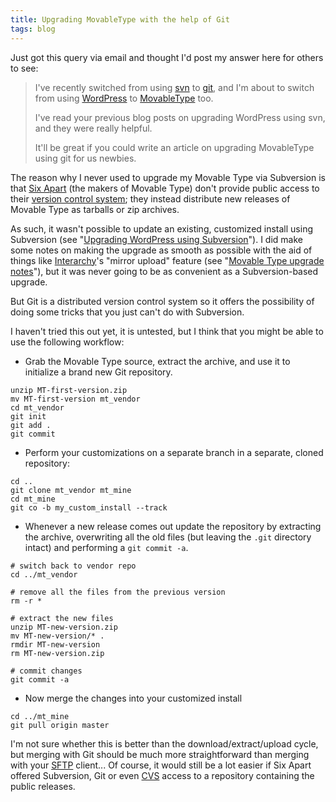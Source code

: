 ```yaml
---
title: Upgrading MovableType with the help of Git
tags: blog
---
```


Just got this query via email and thought I'd post my answer here for others to see:

> I've recently switched from using [svn](http://typechecked.net/wiki/svn) to [git](http://typechecked.net/wiki/git), and I'm about to switch from using [WordPress](http://typechecked.net/wiki/WordPress) to [MovableType](http://typechecked.net/wiki/MovableType) too.
>
> I've read your previous blog posts on upgrading WordPress using svn, and they were really helpful.
>
> It'll be great if you could write an article on upgrading MovableType using git for us newbies.

The reason why I never used to upgrade my Movable Type via Subversion is that [Six Apart](http://typechecked.net/wiki/Six%20Apart) (the makers of Movable Type) don't provide public access to their [version control system](http://typechecked.net/wiki/version%20control%20system); they instead distribute new releases of Movable Type as tarballs or zip archives.

As such, it wasn't possible to update an existing, customized install using Subversion (see "[Upgrading WordPress using Subversion](http://typechecked.net/wiki/Upgrading%20WordPress%20using%20Subversion)"). I did make some notes on making the upgrade as smooth as possible with the aid of things like [Interarchy](http://typechecked.net/wiki/Interarchy)'s "mirror upload" feature (see "[Movable Type upgrade notes](http://typechecked.net/wiki/Movable%20Type%20upgrade%20notes)"), but it was never going to be as convenient as a Subversion-based upgrade.

But Git is a distributed version control system so it offers the possibility of doing some tricks that you just can't do with Subversion.

I haven't tried this out yet, it is untested, but I think that you might be able to use the following workflow:

-   Grab the Movable Type source, extract the archive, and use it to initialize a brand new Git repository.

<!-- -->

    unzip MT-first-version.zip
    mv MT-first-version mt_vendor
    cd mt_vendor
    git init
    git add .
    git commit

-   Perform your customizations on a separate branch in a separate, cloned repository:

<!-- -->

    cd ..
    git clone mt_vendor mt_mine
    cd mt_mine
    git co -b my_custom_install --track

-   Whenever a new release comes out update the repository by extracting the archive, overwriting all the old files (but leaving the `.git` directory intact) and performing a `git commit -a`.

<!-- -->

    # switch back to vendor repo
    cd ../mt_vendor

    # remove all the files from the previous version
    rm -r *

    # extract the new files
    unzip MT-new-version.zip
    mv MT-new-version/* .
    rmdir MT-new-version
    rm MT-new-version.zip

    # commit changes
    git commit -a

-   Now merge the changes into your customized install

<!-- -->

    cd ../mt_mine
    git pull origin master

I'm not sure whether this is better than the download/extract/upload cycle, but merging with Git should be much more straightforward than merging with your [SFTP](http://typechecked.net/wiki/SFTP) client... Of course, it would still be a lot easier if Six Apart offered Subversion, Git or even [CVS](http://typechecked.net/wiki/CVS) access to a repository containing the public releases.
